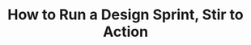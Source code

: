 ---
title: How to Run a Design Sprint, Stir to Action
type: Article
subtext: as part of Common Knowledge
dateFormat: # "year", otherwise will be displayed MM.YYYY
dateEnd: 
dateStart: 2021-07-01
url: https://www.stirtoaction.com/magazine-issues/issue-34
---